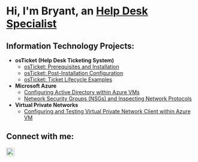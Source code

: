 <h1>Hi, I'm Bryant, an <a href="https://linkedin.com/in/bryantd720">Help Desk Specialist</a></h1>

<h2>Information Technology Projects:</h2>

- <b>osTicket (Help Desk Ticketing System)</b>
  - [osTicket: Prerequisites and Installation](https://github.com/bryantd720/osticket-prereqs)
  - [osTicket: Post-Installation Configuration](https://github.com/bryantd720/post-install-config)
  - [osTicket: Ticket Lifecycle Examples](https://github.com/bryantd720/ticket-lifecycle)
- <b>Microsoft Azure</b>
  - [Configuring Active Directory within Azure VMs](https://github.com/bryantd720/configure-ad)
  - [Network Security Groups (NSGs) and Inspecting Network Protocols](https://github.com/bryantd720/azure-network-protocols)
- <b>Virtual Private Networks</b>
  - [Configuring and Testing Virtual Private Network Client within Azure VM](https://github.com/bryantd720/configure-test-vpn)
  
<h2>Connect with me:</h2>

[<img align="left" alt="Josh | LinkedIn" width="22px" src="https://cdn.jsdelivr.net/npm/simple-icons@v3/icons/linkedin.svg" />][linkedin]

[linkedin]: https://linkedin.com/in/bryantd720
